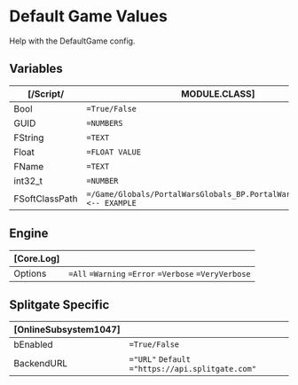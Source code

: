# Default Game Values
Help with the DefaultGame config.

## Variables
| [/Script/ | MODULE.CLASS] |
| - | - |
| Bool | `=True/False` |
| GUID | `=NUMBERS` |
| FString | `=TEXT` |
| Float | `=FLOAT VALUE` |
| FName | `=TEXT` |
| int32_t | `=NUMBER` |
| FSoftClassPath | `=/Game/Globals/PortalWarsGlobals_BP.PortalWarsGlobals_BP_C` `<-- EXAMPLE` |

## Engine
| [Core.Log] |  |
| - | - |
| Options | `=All` `=Warning` `=Error` `=Verbose` `=VeryVerbose` |

## Splitgate Specific
| [OnlineSubsystem1047] |  |
| - | - |
| bEnabled | `=True/False` |
| BackendURL | `="URL"` `Default ="https://api.splitgate.com"` |